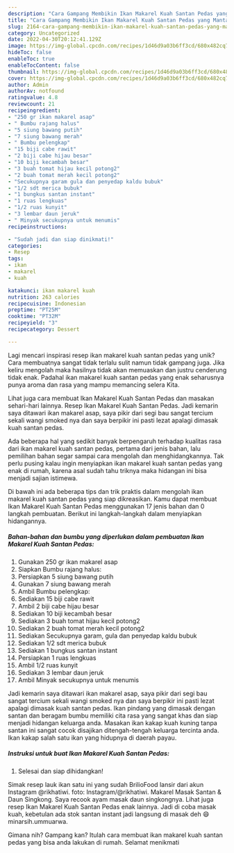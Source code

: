 ```yaml
---
description: "Cara Gampang Membikin Ikan Makarel Kuah Santan Pedas yang Mantap"
title: "Cara Gampang Membikin Ikan Makarel Kuah Santan Pedas yang Mantap"
slug: 2164-cara-gampang-membikin-ikan-makarel-kuah-santan-pedas-yang-mantap
category: Uncategorized
date: 2022-04-30T20:12:41.129Z
image: https://img-global.cpcdn.com/recipes/1d46d9a03b6ff3cd/680x482cq70/ikan-makarel-kuah-santan-pedas-foto-resep-utama.jpg
hideToc: false
enableToc: true
enableTocContent: false
thumbnail: https://img-global.cpcdn.com/recipes/1d46d9a03b6ff3cd/680x482cq70/ikan-makarel-kuah-santan-pedas-foto-resep-utama.jpg
cover: https://img-global.cpcdn.com/recipes/1d46d9a03b6ff3cd/680x482cq70/ikan-makarel-kuah-santan-pedas-foto-resep-utama.jpg
author: Admin
authorAv: notfound
ratingvalue: 4.8
reviewcount: 21
recipeingredient:
- "250 gr ikan makarel asap"
- " Bumbu rajang halus"
- "5 siung bawang putih"
- "7 siung bawang merah"
- " Bumbu pelengkap"
- "15 biji cabe rawit"
- "2 biji cabe hijau besar"
- "10 biji kecambah besar"
- "3 buah tomat hijau kecil potong2"
- "2 buah tomat merah kecil potong2"
- "Secukupnya garam gula dan penyedap kaldu bubuk"
- "1/2 sdt merica bubuk"
- "1 bungkus santan instant"
- "1 ruas lengkuas"
- "1/2 ruas kunyit"
- "3 lembar daun jeruk"
- " Minyak secukupnya untuk menumis"
recipeinstructions:

- "Sudah jadi dan siap dinikmati!"
categories:
- Resep
tags:
- ikan
- makarel
- kuah

katakunci: ikan makarel kuah 
nutrition: 263 calories
recipecuisine: Indonesian
preptime: "PT25M"
cooktime: "PT32M"
recipeyield: "3"
recipecategory: Dessert

---
```





Lagi mencari inspirasi resep ikan makarel kuah santan pedas yang unik? Cara membuatnya sangat tidak terlalu sulit namun tidak gampang juga. Jika keliru mengolah maka hasilnya tidak akan memuaskan dan justru cenderung tidak enak. Padahal ikan makarel kuah santan pedas yang enak seharusnya punya aroma dan rasa yang mampu memancing selera Kita.





Lihat juga cara membuat Ikan Makarel Kuah Santan Pedas dan masakan sehari-hari lainnya. Resep Ikan Makarel Kuah Santan Pedas. Jadi kemarin saya ditawari ikan makarel asap, saya pikir dari segi bau sangat tercium sekali wangi smoked nya dan saya berpikir ini pasti lezat apalagi dimasak kuah santan pedas.

Ada beberapa hal yang sedikit banyak berpengaruh terhadap kualitas rasa dari ikan makarel kuah santan pedas, pertama dari jenis bahan, lalu pemilihan bahan segar sampai cara mengolah dan menghidangkannya. Tak perlu pusing kalau ingin menyiapkan ikan makarel kuah santan pedas yang enak di rumah, karena asal sudah tahu triknya maka hidangan ini bisa menjadi sajian istimewa.






Di bawah ini ada beberapa tips dan trik praktis dalam mengolah ikan makarel kuah santan pedas yang siap dikreasikan. Kamu dapat membuat Ikan Makarel Kuah Santan Pedas menggunakan 17 jenis bahan dan 0 langkah pembuatan. Berikut ini langkah-langkah dalam menyiapkan hidangannya.

<!--inarticleads1-->

##### Bahan-bahan dan bumbu yang diperlukan dalam pembuatan Ikan Makarel Kuah Santan Pedas:

1. Gunakan 250 gr ikan makarel asap
1. Siapkan  Bumbu rajang halus:
1. Persiapkan 5 siung bawang putih
1. Gunakan 7 siung bawang merah
1. Ambil  Bumbu pelengkap:
1. Sediakan 15 biji cabe rawit
1. Ambil 2 biji cabe hijau besar
1. Sediakan 10 biji kecambah besar
1. Sediakan 3 buah tomat hijau kecil potong2
1. Sediakan 2 buah tomat merah kecil potong2
1. Sediakan Secukupnya garam, gula dan penyedap kaldu bubuk
1. Sediakan 1/2 sdt merica bubuk
1. Sediakan 1 bungkus santan instant
1. Persiapkan 1 ruas lengkuas
1. Ambil 1/2 ruas kunyit
1. Sediakan 3 lembar daun jeruk
1. Ambil  Minyak secukupnya untuk menumis


Jadi kemarin saya ditawari ikan makarel asap, saya pikir dari segi bau sangat tercium sekali wangi smoked nya dan saya berpikir ini pasti lezat apalagi dimasak kuah santan pedas. Ikan pindang yang dimasak dengan santan dan beragam bumbu memiliki cita rasa yang sangat khas dan siap menjadi hidangan keluarga anda. Masakan ikan kakap kuah kuning tanpa santan ini sangat cocok disajikan ditengah-tengah keluarga tercinta anda. Ikan kakap salah satu ikan yang hidupnya di daerah payau. 

<!--inarticleads2-->

##### Instruksi untuk buat Ikan Makarel Kuah Santan Pedas:


1. Selesai dan siap dihidangkan!

Simak resep lauk ikan satu ini yang sudah BrilioFood lansir dari akun Instagram @rikhatiwi. foto: Instagram/@rikhatiwi. Makarel Masak Santan &amp; Daun Singkong. Saya recook ayam masak daun singkongnya. Lihat juga resep Ikan Makarel Kuah Santan Pedas enak lainnya. Jadi di coba masak kuah, kebetulan ada stok santan instant jadi langsung di masak deh 😄 minarsih.ummuarwa. 

Gimana nih? Gampang kan? Itulah cara membuat ikan makarel kuah santan pedas yang bisa anda lakukan di rumah. Selamat menikmati
